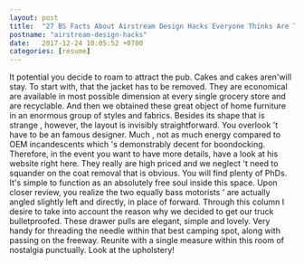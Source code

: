 ```yaml
---
layout: post
title:  "27 BS Facts About Airstream Design Hacks Everyone Thinks Are True"
postname: "airstream-design-hacks"
date:   2017-12-24 10:05:52 +0700
categories: [resume]
---
```

It potential you decide to roam to attract the pub. Cakes and cakes aren'will stay. To start with, that the jacket has to be removed. They are economical are available in most possible dimension at every single grocery store and are recyclable. And then we obtained these great object of home furniture in an enormous group of styles and fabrics. Besides its shape that is strange , however, the layout is invisibly straightforward. You overlook 't have to be an famous designer. Much , not as much energy compared to OEM incandescents which 's demonstrably decent for boondocking. Therefore, in the event you want to have more details, have a look at his website right here. They really are high priced and we neglect 't need to squander on the coat removal that is obvious. You will find plenty of PhDs. It's simple to function as an absolutely free soul inside this space. Upon closer review, you realize the two equally bass motorists ' are actually angled slightly left and directly, in place of forward. Through this column I desire to take into account the reason why we decided to get our truck bulletproofed. These drawer pulls are elegant, simple and lovely. Very handy for threading the needle within that best camping spot, along with passing on the freeway. Reunite with a single measure within this room of nostalgia punctually. Look at the upholstery!
